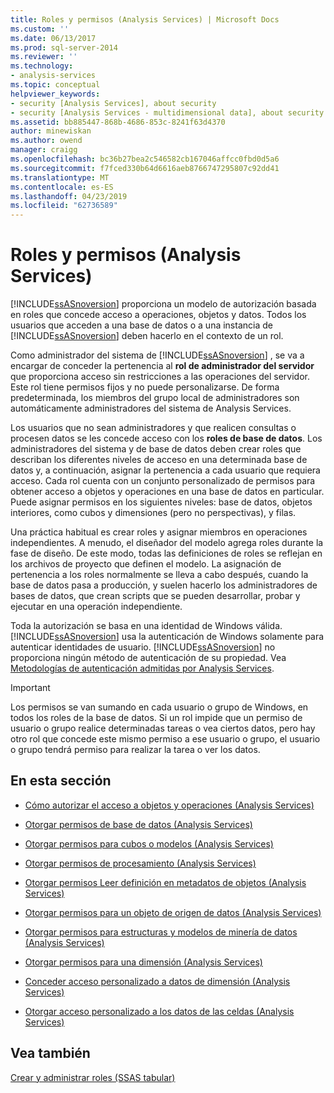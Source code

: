 ```yaml
---
title: Roles y permisos (Analysis Services) | Microsoft Docs
ms.custom: ''
ms.date: 06/13/2017
ms.prod: sql-server-2014
ms.reviewer: ''
ms.technology:
- analysis-services
ms.topic: conceptual
helpviewer_keywords:
- security [Analysis Services], about security
- security [Analysis Services - multidimensional data], about security
ms.assetid: bb885447-868b-4686-853c-8241f63d4370
author: minewiskan
ms.author: owend
manager: craigg
ms.openlocfilehash: bc36b27bea2c546582cb167046affcc0fbd0d5a6
ms.sourcegitcommit: f7fced330b64d6616aeb8766747295807c92dd41
ms.translationtype: MT
ms.contentlocale: es-ES
ms.lasthandoff: 04/23/2019
ms.locfileid: "62736589"
---
```

# <a name="roles-and-permissions-analysis-services"></a>Roles y permisos (Analysis Services)
  [!INCLUDE[ssASnoversion](../../includes/ssasnoversion-md.md)] proporciona un modelo de autorización basada en roles que concede acceso a operaciones, objetos y datos. Todos los usuarios que acceden a una base de datos o a una instancia de [!INCLUDE[ssASnoversion](../../includes/ssasnoversion-md.md)] deben hacerlo en el contexto de un rol.  
  
 Como administrador del sistema de [!INCLUDE[ssASnoversion](../../includes/ssasnoversion-md.md)] , se va a encargar de conceder la pertenencia al **rol de administrador del servidor** que proporciona acceso sin restricciones a las operaciones del servidor. Este rol tiene permisos fijos y no puede personalizarse. De forma predeterminada, los miembros del grupo local de administradores son automáticamente administradores del sistema de Analysis Services.  
  
 Los usuarios que no sean administradores y que realicen consultas o procesen datos se les concede acceso con los **roles de base de datos**. Los administradores del sistema y de base de datos deben crear roles que describan los diferentes niveles de acceso en una determinada base de datos y, a continuación, asignar la pertenencia a cada usuario que requiera acceso. Cada rol cuenta con un conjunto personalizado de permisos para obtener acceso a objetos y operaciones en una base de datos en particular. Puede asignar permisos en los siguientes niveles: base de datos, objetos interiores, como cubos y dimensiones (pero no perspectivas), y filas.  
  
 Una práctica habitual es crear roles y asignar miembros en operaciones independientes. A menudo, el diseñador del modelo agrega roles durante la fase de diseño. De este modo, todas las definiciones de roles se reflejan en los archivos de proyecto que definen el modelo. La asignación de pertenencia a los roles normalmente se lleva a cabo después, cuando la base de datos pasa a producción, y suelen hacerlo los administradores de bases de datos, que crean scripts que se pueden desarrollar, probar y ejecutar en una operación independiente.  
  
 Toda la autorización se basa en una identidad de Windows válida. [!INCLUDE[ssASnoversion](../../includes/ssasnoversion-md.md)] usa la autenticación de Windows solamente para autenticar identidades de usuario. [!INCLUDE[ssASnoversion](../../includes/ssasnoversion-md.md)] no proporciona ningún método de autenticación de su propiedad. Vea [Metodologías de autenticación admitidas por Analysis Services](../instances/authentication-methodologies-supported-by-analysis-services.md).  
  
> [!IMPORTANT]  
>  Los permisos se van sumando en cada usuario o grupo de Windows, en todos los roles de la base de datos. Si un rol impide que un permiso de usuario o grupo realice determinadas tareas o vea ciertos datos, pero hay otro rol que concede este mismo permiso a ese usuario o grupo, el usuario o grupo tendrá permiso para realizar la tarea o ver los datos.  
  
## <a name="in-this-section"></a>En esta sección  
  
-   [Cómo autorizar el acceso a objetos y operaciones &#40;Analysis Services&#41;](authorizing-access-to-objects-and-operations-analysis-services.md)  
  
-   [Otorgar permisos de base de datos &#40;Analysis Services&#41;](grant-database-permissions-analysis-services.md)  
  
-   [Otorgar permisos para cubos o modelos &#40;Analysis Services&#41;](grant-cube-or-model-permissions-analysis-services.md)  
  
-   [Otorgar permisos de procesamiento &#40;Analysis Services&#41;](grant-process-permissions-analysis-services.md)  
  
-   [Otorgar permisos Leer definición en metadatos de objetos &#40;Analysis Services&#41;](grant-read-definition-permissions-on-object-metadata-analysis-services.md)  
  
-   [Otorgar permisos para un objeto de origen de datos &#40;Analysis Services&#41;](grant-permissions-on-a-data-source-object-analysis-services.md)  
  
-   [Otorgar permisos para estructuras y modelos de minería de datos &#40;Analysis Services&#41;](grant-permissions-on-data-mining-structures-and-models-analysis-services.md)  
  
-   [Otorgar permisos para una dimensión &#40;Analysis Services&#41;](grant-permissions-on-a-dimension-analysis-services.md)  
  
-   [Conceder acceso personalizado a datos de dimensión &#40;Analysis Services&#41;](grant-custom-access-to-dimension-data-analysis-services.md)  
  
-   [Otorgar acceso personalizado a los datos de las celdas &#40;Analysis Services&#41;](grant-custom-access-to-cell-data-analysis-services.md)  
  
## <a name="see-also"></a>Vea también  
 [Crear y administrar roles &#40;SSAS tabular&#41;](../tabular-models/roles-ssas-tabular.md)  
  
  
